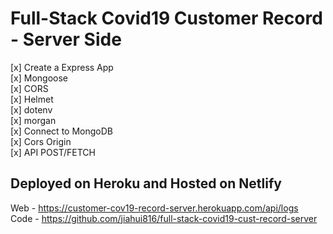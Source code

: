 # Full-Stack Covid19 Customer Record - Server Side

[x] Create a Express App <br />
[x] Mongoose  <br />
[x] CORS <br />
[x] Helmet <br />
[x] dotenv <br />
[x] morgan<br />
[x] Connect to MongoDB <br />
[x] Cors Origin<br />
[x] API POST/FETCH<br />

## Deployed on Heroku and Hosted on Netlify
Web - https://customer-cov19-record-server.herokuapp.com/api/logs <br />
Code - https://github.com/jiahui816/full-stack-covid19-cust-record-server
